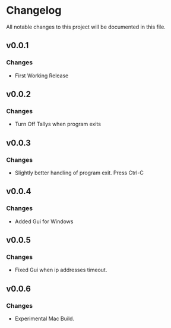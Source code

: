 # Changelog
All notable changes to this project will be documented in this file.

## v0.0.1
### Changes
 - First Working Release

## v0.0.2
### Changes
 - Turn Off Tallys when program exits

## v0.0.3
### Changes
 - Slightly better handling of program exit. Press Ctrl-C

## v0.0.4
### Changes
 - Added Gui for Windows

## v0.0.5
### Changes
 - Fixed Gui when ip addresses timeout.

## v0.0.6
### Changes
 - Experimental Mac Build.